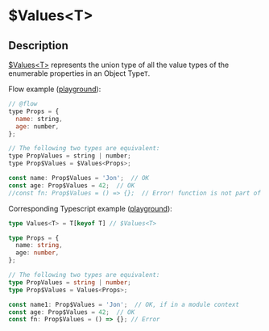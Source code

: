 # $Values&lt;T&gt;

## Description

[$Values&lt;T&gt;](https://flow.org/en/docs/types/utilities/#toc-values) represents the union type of all the value types of the enumerable properties in an Object Type`T`.

Flow example \([playground](https://flow.org/try/#0PTAEAEDMBsHsHcBQAXAngBwKagAoCdZ0BnUAXlAG9FRQA7AQwFtMAuUI5PAS1oHMAaaqHq9WdAK6MARpjyCAvgG5EiEKAAqAC2yRY0OPB69QyeLBMZMJenmyYAjuK4A3etEy1kLFJdwF0AGpu4lZk7JxGoAA+EtKyymhYfoQAJEHQISTkacFWADz4hEQAfMqIAMawtBx0TGKF6DkZoeQA5ABSVa2KNGoA8gDSFVU1IvX+TZlhACwATD2g-UMgldXIoJC0bA2TLaAAFACUZMWUSr1gAKJ4BHgAhBvitOXIXFWgXCS0sOvoNuuwSAmbSgJ5vWgWLBAA)\):

```javascript
// @flow
type Props = {
  name: string,
  age: number,
};

// The following two types are equivalent:
type PropValues = string | number;
type Prop$Values = $Values<Props>;

const name: Prop$Values = 'Jon';  // OK
const age: Prop$Values = 42;  // OK
//const fn: Prop$Values = () => {};  // Error! function is not part of the union type


```

Corresponding Typescript example \([playground](https://www.typescriptlang.org/play/index.html#src=type%20Values%3CT%3E%20%3D%20T%5Bkeyof%20T%5D%20%2F%2F%20%24Values%3CT%3E%0D%0A%0D%0Atype%20Props%20%3D%20%7B%0D%0A%20%20name%3A%20string%2C%0D%0A%20%20age%3A%20number%2C%0D%0A%7D%3B%0D%0A%0D%0A%2F%2F%20The%20following%20two%20types%20are%20equivalent%3A%0D%0Atype%20PropValues%20%3D%20string%20%7C%20number%3B%0D%0Atype%20Prop%24Values%20%3D%20Values%3CProps%3E%3B%0D%0A%0D%0Aconst%20name1%3A%20Prop%24Values%20%3D%20'Jon'%3B%20%20%2F%2F%20OK%2C%20if%20in%20a%20module%20context%0D%0Aconst%20age%3A%20Prop%24Values%20%3D%2042%3B%20%20%2F%2F%20OK%0D%0Aconst%20fn%3A%20Prop%24Values%20%3D%20%28%29%20%3D%3E%20%7B%7D%3B%20%2F%2F%20Error)\):

```typescript
type Values<T> = T[keyof T] // $Values<T>

type Props = {
  name: string,
  age: number,
};

// The following two types are equivalent:
type PropValues = string | number;
type Prop$Values = Values<Props>;

const name1: Prop$Values = 'Jon';  // OK, if in a module context
const age: Prop$Values = 42;  // OK
const fn: Prop$Values = () => {}; // Error
```



